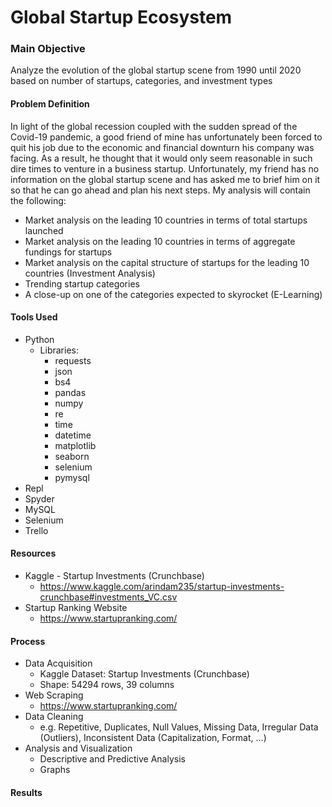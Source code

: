 # Global Startup Ecosystem

### Main Objective
Analyze the evolution of the global startup scene from 1990 until 2020 based on number of startups, categories, and investment types

#### Problem Definition
In light of the global recession coupled with the sudden spread of the Covid-19 pandemic, a good friend of mine has unfortunately been forced to quit his job due to the economic and financial downturn his company was facing. As a result, he thought that it would only seem reasonable in such dire times to venture in a business startup. Unfortunately, my friend has no information on the global startup scene and has asked me to brief him on it so that he can go ahead and plan his next steps. My analysis will contain the following:

- Market analysis on the leading 10 countries in terms of total startups launched
- Market analysis on the leading 10 countries in terms of aggregate fundings for startups
- Market analysis on the capital structure of startups for the leading 10 countries (Investment Analysis)
- Trending startup categories
- A close-up on one of the categories expected to skyrocket (E-Learning) 

#### Tools Used
- Python
  - Libraries:
    - requests
    - json
    - bs4
    - pandas
    - numpy
    - re
    - time
    - datetime 
    - matplotlib
    - seaborn
    - selenium
    - pymysql
- Repl
- Spyder
- MySQL
- Selenium
- Trello

#### Resources
- Kaggle - Startup Investments (Crunchbase)
  - https://www.kaggle.com/arindam235/startup-investments-crunchbase#investments_VC.csv
- Startup Ranking Website
  - https://www.startupranking.com/

#### Process
- Data Acquisition
  - Kaggle Dataset: Startup Investments (Crunchbase)
  - Shape: 54294 rows, 39 columns 
- Web Scraping
  - https://www.startupranking.com/
- Data Cleaning
  - e.g. Repetitive, Duplicates, Null Values, Missing Data, Irregular Data (Outliers), Inconsistent Data (Capitalization, Format, ...)
- Analysis and Visualization
  - Descriptive and Predictive Analysis
  - Graphs 

#### Results


